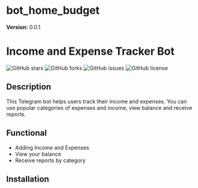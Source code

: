# bot_home_budget
**Version:** 0.0.1

# Income and Expense Tracker Bot

![GitHub stars](https://img.shields.io/github/stars/username/repository)
![GitHub forks](https://img.shields.io/github/forks/username/repository)
![GitHub issues](https://img.shields.io/github/issues/username/repository)
![GitHub license](https://img.shields.io/github/license/username/repository)

## Description

This Telegram bot helps users track their income and expenses.
You can use popular categories of expenses and income, view
balance and receive reports.

## Functional

- Adding Income and Expenses
- View your balance
- Receive reports by category

## Installation
